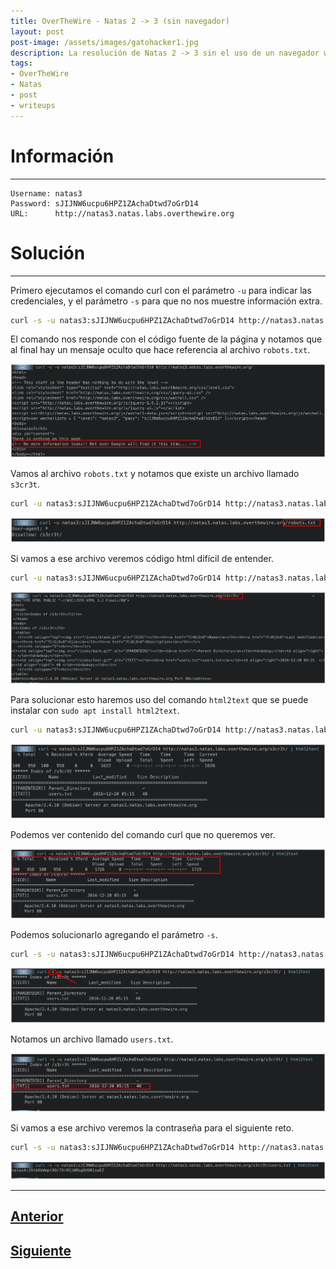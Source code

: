 ```yaml
---
title: OverTheWire - Natas 2 -> 3 (sin navegador)
layout: post
post-image: /assets/images/gatohacker1.jpg 
description: La resolución de Natas 2 -> 3 sin el uso de un navegador web.
tags:
- OverTheWire
- Natas
- post
- writeups
---
```

# Información
---

```
Username: natas3
Password: sJIJNW6ucpu6HPZ1ZAchaDtwd7oGrD14
URL:      http://natas3.natas.labs.overthewire.org
```

# Solución
---

Primero ejecutamos el comando curl con el parámetro `-u` para indicar las credenciales, y el parámetro `-s` para que no nos muestre información extra. 

```bash
curl -s -u natas3:sJIJNW6ucpu6HPZ1ZAchaDtwd7oGrD14 http://natas3.natas.labs.overthewire.org/
```

El comando nos responde con el código fuente de la página y notamos que al final hay un mensaje oculto que hace referencia al archivo `robots.txt`.

![](/images/images-otw-natas/natas2->3-1.png)


Vamos al archivo `robots.txt` y notamos que existe un archivo llamado `s3cr3t`.

```bash
curl -u natas3:sJIJNW6ucpu6HPZ1ZAchaDtwd7oGrD14 http://natas3.natas.labs.overthewire.org/robots.txt
```

![](/images/images-otw-natas/natas2->3-2.png)

Si vamos a ese archivo veremos código html difícil de entender.

```bash
curl -u natas3:sJIJNW6ucpu6HPZ1ZAchaDtwd7oGrD14 http://natas3.natas.labs.overthewire.org/robots.txt
```

![](/images/images-otw-natas/natas2->3-3.png)

Para solucionar esto haremos uso del comando `html2text` que se puede instalar con `sudo apt install html2text`.

```bash
curl -u natas3:sJIJNW6ucpu6HPZ1ZAchaDtwd7oGrD14 http://natas3.natas.labs.overthewire.org/s3cr3t/ | html2text
```

![](/images/images-otw-natas/natas2->3-4.png)

Podemos ver contenido del comando curl que no queremos ver.

![](/images/images-otw-natas/natas2->3-5.png)

Podemos solucionarlo agregando el parámetro `-s`.

```bash
curl -s -u natas3:sJIJNW6ucpu6HPZ1ZAchaDtwd7oGrD14 http://natas3.natas.labs.overthewire.org/s3cr3t/ | html2text
```

![](/images/images-otw-natas/natas2->3-6.png)

Notamos un archivo llamado `users.txt`.

![](/images/images-otw-natas/natas2->3-7.png)

Si vamos a ese archivo veremos la contraseña para el siguiente reto.

```bash
curl -s -u natas3:sJIJNW6ucpu6HPZ1ZAchaDtwd7oGrD14 http://natas3.natas.labs.overthewire.org/s3cr3t/users.txt | html2text
```

![](/images/images-otw-natas/natas2->3-8.png)

---

## [Anterior](/level-1-2)
## [Siguiente](/level-3-4)